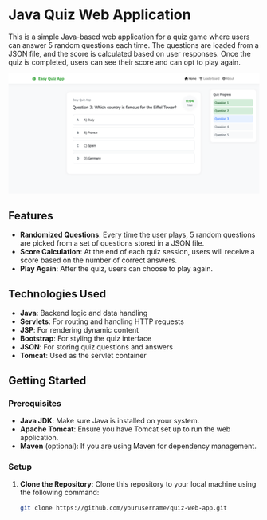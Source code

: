 # Java Quiz Web Application

This is a simple Java-based web application for a quiz game where users can answer 5 random questions each time. The questions are loaded from a JSON file, and the score is calculated based on user responses. Once the quiz is completed, users can see their score and can opt to play again.

![Quiz Web Application](./quiz-java-web-project.png)


## Features

- **Randomized Questions**: Every time the user plays, 5 random questions are picked from a set of questions stored in a JSON file.
- **Score Calculation**: At the end of each quiz session, users will receive a score based on the number of correct answers.
- **Play Again**: After the quiz, users can choose to play again.

## Technologies Used

- **Java**: Backend logic and data handling
- **Servlets**: For routing and handling HTTP requests
- **JSP**: For rendering dynamic content
- **Bootstrap**: For styling the quiz interface
- **JSON**: For storing quiz questions and answers
- **Tomcat**: Used as the servlet container

## Getting Started

### Prerequisites

- **Java JDK**: Make sure Java is installed on your system.
- **Apache Tomcat**: Ensure you have Tomcat set up to run the web application.
- **Maven** (optional): If you are using Maven for dependency management.

### Setup

1. **Clone the Repository**:
   Clone this repository to your local machine using the following command:
   ```bash
   git clone https://github.com/yourusername/quiz-web-app.git
